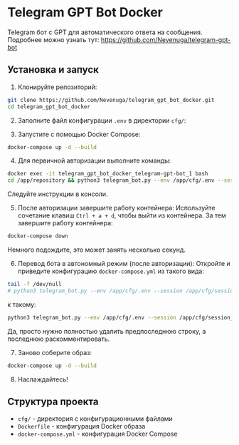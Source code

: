 # Telegram GPT Bot Docker

Telegram бот с GPT для автоматического ответа на сообщения. Подробнее можно узнать тут:
https://github.com/Nevenuga/telegram-gpt-bot

## Установка и запуск

1. Клонируйте репозиторий:
```bash
git clone https://github.com/Nevenuga/telegram_gpt_bot_docker.git
cd telegram_gpt_bot_docker
```


2. Заполните файл конфигурации `.env` в директории `cfg/`:


3. Запустите с помощью Docker Compose:
```bash
docker-compose up -d --build
```


4. Для первичной авторизации выполните команды:
```bash
docker exec -it telegram_gpt_bot_docker_telegram-gpt-bot_1 bash
cd /app/repository && python3 telegram_bot.py --env /app/cfg/.env --session /app/cfg/session_name.session
```
Следуйте инструкции в консоли.


5. После авторизации завершите работу контейнера:
Используйте сочетание клавиш `Ctrl + a + d`, чтобы выйти из контейнера.
За тем завершите работу контейнера:
```bash
docker-compose down
```
Немного подождите, это может занять несколько секунд.


6. Перевод бота в автономный режим (после авторизации):
Откройте и приведите конфигурацию `docker-compose.yml` из такого вида:
```bash
tail -f /dev/null
# python3 telegram_bot.py --env /app/cfg/.env --session /app/cfg/session_name.session
```
к такому:
```bash
python3 telegram_bot.py --env /app/cfg/.env --session /app/cfg/session_name.session
```
Да, просто нужно полностью удалить предпоследнюю строку, а последнюю раскомментировать.


7. Заново соберите образ:
```bash
docker-compose up -d --build
```

8. Наслаждайтесь!

## Структура проекта

- `cfg/` - директория с конфигурационными файлами
- `Dockerfile` - конфигурация Docker образа
- `docker-compose.yml` - конфигурация Docker Compose

